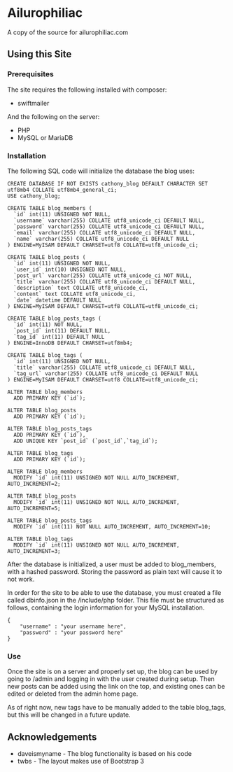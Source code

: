 # Ailurophiliac
A copy of the source for ailurophiliac.com

## Using this Site

### Prerequisites
The site requires the following installed with composer:
* swiftmailer

And the following on the server:
* PHP
* MySQL or MariaDB

### Installation
The following SQL code will initialize the database the blog uses:
```
CREATE DATABASE IF NOT EXISTS cathony_blog DEFAULT CHARACTER SET utf8mb4 COLLATE utf8mb4_general_ci;
USE cathony_blog;

CREATE TABLE blog_members (
  `id` int(11) UNSIGNED NOT NULL,
  `username` varchar(255) COLLATE utf8_unicode_ci DEFAULT NULL,
  `password` varchar(255) COLLATE utf8_unicode_ci DEFAULT NULL,
  `email` varchar(255) COLLATE utf8_unicode_ci DEFAULT NULL,
  `name` varchar(255) COLLATE utf8_unicode_ci DEFAULT NULL
) ENGINE=MyISAM DEFAULT CHARSET=utf8 COLLATE=utf8_unicode_ci;

CREATE TABLE blog_posts (
  `id` int(11) UNSIGNED NOT NULL,
  `user_id` int(10) UNSIGNED NOT NULL,
  `post_url` varchar(255) COLLATE utf8_unicode_ci NOT NULL,
  `title` varchar(255) COLLATE utf8_unicode_ci DEFAULT NULL,
  `description` text COLLATE utf8_unicode_ci,
  `content` text COLLATE utf8_unicode_ci,
  `date` datetime DEFAULT NULL
) ENGINE=MyISAM DEFAULT CHARSET=utf8 COLLATE=utf8_unicode_ci;

CREATE TABLE blog_posts_tags (
  `id` int(11) NOT NULL,
  `post_id` int(11) DEFAULT NULL,
  `tag_id` int(11) DEFAULT NULL
) ENGINE=InnoDB DEFAULT CHARSET=utf8mb4;

CREATE TABLE blog_tags (
  `id` int(11) UNSIGNED NOT NULL,
  `title` varchar(255) COLLATE utf8_unicode_ci DEFAULT NULL,
  `tag_url` varchar(255) COLLATE utf8_unicode_ci DEFAULT NULL
) ENGINE=MyISAM DEFAULT CHARSET=utf8 COLLATE=utf8_unicode_ci;

ALTER TABLE blog_members
  ADD PRIMARY KEY (`id`);

ALTER TABLE blog_posts
  ADD PRIMARY KEY (`id`);

ALTER TABLE blog_posts_tags
  ADD PRIMARY KEY (`id`),
  ADD UNIQUE KEY `post_id` (`post_id`,`tag_id`);

ALTER TABLE blog_tags
  ADD PRIMARY KEY (`id`);

ALTER TABLE blog_members
  MODIFY `id` int(11) UNSIGNED NOT NULL AUTO_INCREMENT, AUTO_INCREMENT=2;

ALTER TABLE blog_posts
  MODIFY `id` int(11) UNSIGNED NOT NULL AUTO_INCREMENT, AUTO_INCREMENT=5;

ALTER TABLE blog_posts_tags
  MODIFY `id` int(11) NOT NULL AUTO_INCREMENT, AUTO_INCREMENT=10;

ALTER TABLE blog_tags
  MODIFY `id` int(11) UNSIGNED NOT NULL AUTO_INCREMENT, AUTO_INCREMENT=3;
```

After the database is initialized, a user must be added to blog_members, with a
hashed password. Storing the password as plain text will cause it to not work.

In order for the site to be able to use the database, you must created a file
called dbinfo.json in the /include/php folder. This file must be structured as
follows, containing the login information for your MySQL installation.
```
{
    "username" : "your username here",
    "password" : "your password here"
}
```

### Use
Once the site is on a server and properly set up, the blog can be used by
going to /admin and logging in with the user created during setup. Then new
posts can be added using the link on the top, and existing ones can be edited
or deleted from the admin home page.

As of right now, new tags have to be manually added to the table blog_tags, but
this will be changed in a future update.

## Acknowledgements
* daveismyname - The blog functionality is based on his code
* twbs - The layout makes use of Bootstrap 3
